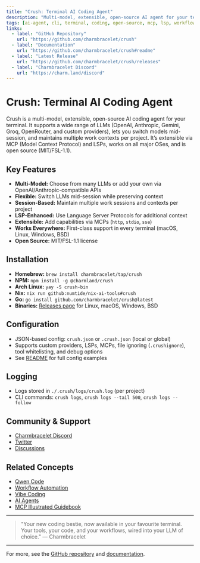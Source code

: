 ```yaml
---
title: "Crush: Terminal AI Coding Agent"
description: "Multi-model, extensible, open-source AI agent for your terminal. Supports LLMs, MCP, LSP, and custom workflows."
tags: [ai-agent, cli, terminal, coding, open-source, mcp, lsp, workflow, multi-model, charmbracelet]
links:
  - label: "GitHub Repository"
    url: "https://github.com/charmbracelet/crush"
  - label: "Documentation"
    url: "https://github.com/charmbracelet/crush#readme"
  - label: "Latest Release"
    url: "https://github.com/charmbracelet/crush/releases"
  - label: "Charmbracelet Discord"
    url: "https://charm.land/discord"
---
```


# Crush: Terminal AI Coding Agent

Crush is a multi-model, extensible, open-source AI coding agent for your terminal. It supports a wide range of LLMs (OpenAI, Anthropic, Gemini, Groq, OpenRouter, and custom providers), lets you switch models mid-session, and maintains multiple work contexts per project. It’s extensible via MCP (Model Context Protocol) and LSPs, works on all major OSes, and is open source (MIT/FSL-1.1).

## Key Features
- **Multi-Model:** Choose from many LLMs or add your own via OpenAI/Anthropic-compatible APIs
- **Flexible:** Switch LLMs mid-session while preserving context
- **Session-Based:** Maintain multiple work sessions and contexts per project
- **LSP-Enhanced:** Use Language Server Protocols for additional context
- **Extensible:** Add capabilities via MCPs (`http`, `stdio`, `sse`)
- **Works Everywhere:** First-class support in every terminal (macOS, Linux, Windows, BSD)
- **Open Source:** MIT/FSL-1.1 license

## Installation
- **Homebrew:** `brew install charmbracelet/tap/crush`
- **NPM:** `npm install -g @charmland/crush`
- **Arch Linux:** `yay -S crush-bin`
- **Nix:** `nix run github:numtide/nix-ai-tools#crush`
- **Go:** `go install github.com/charmbracelet/crush@latest`
- **Binaries:** [Releases page](https://github.com/charmbracelet/crush/releases) for Linux, macOS, Windows, BSD

## Configuration
- JSON-based config: `crush.json` or `.crush.json` (local or global)
- Supports custom providers, LSPs, MCPs, file ignoring (`.crushignore`), tool whitelisting, and debug options
- See [README](https://github.com/charmbracelet/crush#readme) for full config examples

## Logging
- Logs stored in `./.crush/logs/crush.log` (per project)
- CLI commands: `crush logs`, `crush logs --tail 500`, `crush logs --follow`

## Community & Support
- [Charmbracelet Discord](https://charm.land/discord)
- [Twitter](https://twitter.com/charmcli)
- [Discussions](https://github.com/charmbracelet/crush/discussions)

## Related Concepts
- [Qwen Code](./qwen-code.md)
- [Workflow Automation](./workflow-automation.md)
- [Vibe Coding](./vibe-coding.md)
- [AI Agents](./ai-agents.md)
- [MCP Illustrated Guidebook](./mcp-illustrated-guidebook.md)

---

> "Your new coding bestie, now available in your favourite terminal. Your tools, your code, and your workflows, wired into your LLM of choice." — Charmbracelet

---

For more, see the [GitHub repository](https://github.com/charmbracelet/crush) and [documentation](https://github.com/charmbracelet/crush#readme).
